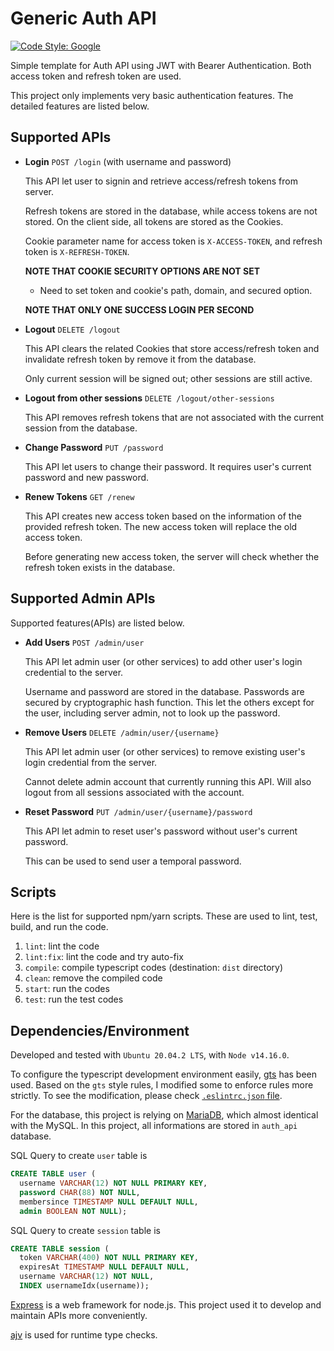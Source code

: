 # Generic Auth API

[![Code Style: Google](https://img.shields.io/badge/code%20style-google-blueviolet.svg)](https://github.com/google/gts)

Simple template for Auth API using JWT with Bearer Authentication.
Both access token and refresh token are used.

This project only implements very basic authentication features.
The detailed features are listed below.


## Supported APIs

- **Login** `POST /login` (with username and password)  

  This API let user to signin and retrieve access/refresh tokens from server.  

  Refresh tokens are stored in the database, while access tokens are not stored.
  On the client side, all tokens are stored as the Cookies.

  Cookie parameter name for access token is `X-ACCESS-TOKEN`, 
  and refresh token is `X-REFRESH-TOKEN`.

  **NOTE THAT COOKIE SECURITY OPTIONS ARE NOT SET**  
  - Need to set token and cookie's path, domain, and secured option.  

  **NOTE THAT ONLY ONE SUCCESS LOGIN PER SECOND**

- **Logout** `DELETE /logout`  

  This API clears the related Cookies that store access/refresh token 
  and invalidate refresh token by remove it from the database.

  Only current session will be signed out; other sessions are still active.

- **Logout from other sessions** `DELETE /logout/other-sessions`

  This API removes refresh tokens that are not associated with the current session from the database.

- **Change Password** `PUT /password`
  
  This API let users to change their password.
  It requires user's current password and new password.

- **Renew Tokens** `GET /renew`
  
  This API creates new access token based on the information of the provided refresh token.
  The new access token will replace the old access token.

  Before generating new access token, the server will check whether the refresh token exists in the database.


## Supported Admin APIs

Supported features(APIs) are listed below.

- **Add Users** `POST /admin/user`  
  
  This API let admin user (or other services) to add other user's login credential to the server.

  Username and password are stored in the database.
  Passwords are secured by cryptographic hash function.
  This let the others except for the user, including server admin, not to look up the password.

- **Remove Users** `DELETE /admin/user/{username}`  

  This API let admin user (or other services) to remove existing user's login credential from the server.  

  Cannot delete admin account that currently running this API.
  Will also logout from all sessions associated with the account.

- **Reset Password** `PUT /admin/user/{username}/password`
  
  This API let admin to reset user's password without user's current password.

  This can be used to send user a temporal password.


## Scripts

Here is the list for supported npm/yarn scripts.
These are used to lint, test, build, and run the code.

1. `lint`: lint the code
2. `lint:fix`: lint the code and try auto-fix
3. `compile`: compile typescript codes (destination: `dist` directory)
4. `clean`: remove the compiled code
5. `start`: run the codes
6. `test`: run the test codes


## Dependencies/Environment

Developed and tested with `Ubuntu 20.04.2 LTS`, with `Node v14.16.0`.

To configure the typescript development environment easily, [gts](https://github.com/google/gts) has been used.
Based on the `gts` style rules, I modified some to enforce rules more strictly.
To see the modification, please check [`.eslintrc.json` file](https://github.com/hyecheol123/generic-auth-api/blob/main/.eslintrc.json).

For the database, this project is relying on [MariaDB](https://mariadb.org/), which almost identical with the MySQL.
In this project, all informations are stored in `auth_api` database.  

SQL Query to create `user` table is 
``` SQL
CREATE TABLE user (
  username VARCHAR(12) NOT NULL PRIMARY KEY,
  password CHAR(88) NOT NULL,
  membersince TIMESTAMP NULL DEFAULT NULL,
  admin BOOLEAN NOT NULL);
```

SQL Query to create `session` table is
``` SQL
CREATE TABLE session (
  token VARCHAR(400) NOT NULL PRIMARY KEY,
  expiresAt TIMESTAMP NULL DEFAULT NULL,
  username VARCHAR(12) NOT NULL,
  INDEX usernameIdx(username));
```

[Express](https://expressjs.com/) is a web framework for node.js.
This project used it to develop and maintain APIs more conveniently.

[ajv](https://ajv.js.org/) is used for runtime type checks.
